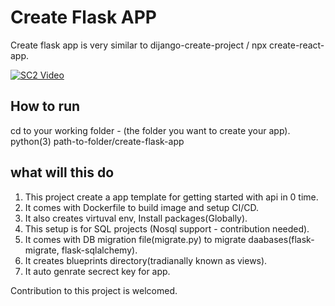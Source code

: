 # Create Flask APP

Create flask app is very similar to dijango-create-project / npx create-react-app.

[![SC2 Video](https://i9.ytimg.com/vi_webp/rYUyj1wqU30/mqdefault.webp?time=1607396700000&sqp=CNzau_4F&rs=AOn4CLB_ADLVNkxke7O0Ra1EQDvc7yaEfw)](https://youtu.be/rYUyj1wqU30)

## How to run
cd to your working folder - (the folder you want to create your app).
python(3) path-to-folder/create-flask-app

## what will this do

1. This project create a app template for getting started with api in 0 time.
2. It comes with Dockerfile to build image and setup CI/CD.
3. It also creates virtuval env, Install packages(Globally).
4. This setup is for SQL projects (Nosql support - contribution needed).
5. It comes with DB migration file(migrate.py) to migrate daabases(flask-migrate, flask-sqlalchemy).
6. It creates blueprints directory(tradianally known as views).
7. It auto genrate secrect key for app.

Contribution to this project is welcomed.



